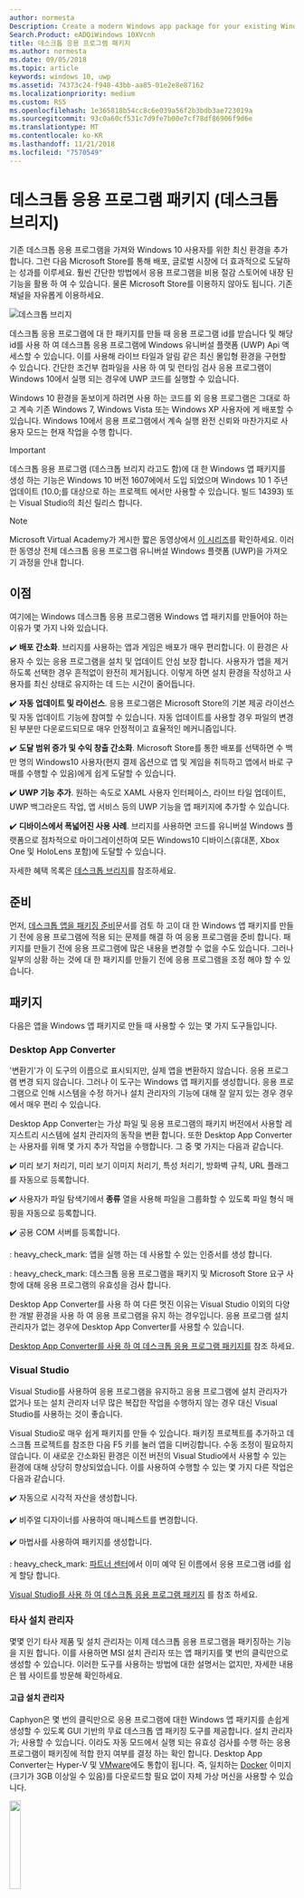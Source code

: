 ```yaml
---
author: normesta
Description: Create a modern Windows app package for your existing Windows Forms, WPF, or Win32 app or game. Add modern experiences for Windows 10 users and simplify deployment and monetization.
Search.Product: eADQiWindows 10XVcnh
title: 데스크톱 응용 프로그램 패키지
ms.author: normesta
ms.date: 09/05/2018
ms.topic: article
keywords: windows 10, uwp
ms.assetid: 74373c24-f948-43bb-aa85-01e2e8e87162
ms.localizationpriority: medium
ms.custom: RS5
ms.openlocfilehash: 1e365818b54cc8c6e039a56f2b3bdb3ae723019a
ms.sourcegitcommit: 93c0a60cf531c7d9fe7b00e7cf78df86906f9d6e
ms.translationtype: MT
ms.contentlocale: ko-KR
ms.lasthandoff: 11/21/2018
ms.locfileid: "7570549"
---
```

# <a name="package-desktop-applications-desktop-bridge"></a>데스크톱 응용 프로그램 패키지 (데스크톱 브리지)

기존 데스크톱 응용 프로그램을 가져와 Windows 10 사용자를 위한 최신 환경을 추가 합니다. 그런 다음 Microsoft Store를 통해 배포, 글로벌 시장에 더 효과적으로 도달하는 성과를 이루세요. 훨씬 간단한 방법에서 응용 프로그램을 비용 절감 스토어에 내장 된 기능을 활용 하 여 수 있습니다. 물론 Microsoft Store를 이용하지 않아도 됩니다. 기존 채널을 자유롭게 이용하세요.

![데스크톱 브리지](images/desktop-to-uwp/desktop-bridge-4.png)

데스크톱 응용 프로그램에 대 한 패키지를 만들 때 응용 프로그램 id를 받습니다 및 해당 id를 사용 하 여 데스크톱 응용 프로그램에 Windows 유니버설 플랫폼 (UWP) Api 액세스할 수 있습니다. 이를 사용해 라이브 타일과 알림 같은 최신 몰입형 환경을 구현할 수 있습니다.  간단한 조건부 컴파일을 사용 하 여 및 런타임 검사 응용 프로그램이 Windows 10에서 실행 되는 경우에 UWP 코드를 실행할 수 있습니다.

Windows 10 환경을 돋보이게 하려면 사용 하는 코드를 외 응용 프로그램은 그대로 하 고 계속 기존 Windows 7, Windows Vista 또는 Windows XP 사용자에 게 배포할 수 있습니다. Windows 10에서 응용 프로그램에서 계속 실행 완전 신뢰와 마찬가지로 사용자 모드는 현재 작업을 수행 합니다.

>[!IMPORTANT]
>데스크톱 응용 프로그램 (데스크톱 브리지 라고도 함)에 대 한 Windows 앱 패키지를 생성 하는 기능은 Windows 10 버전 1607에에서 도입 되었으며 Windows 10 1 주년 업데이트 (10.0;를 대상으로 하는 프로젝트 에서만 사용할 수 있습니다. 빌드 14393) 또는 Visual Studio의 최신 릴리스 합니다.

> [!NOTE]
> Microsoft Virtual Academy가 게시한 짧은 동영상에서 <a href="https://mva.microsoft.com/en-US/training-courses/developers-guide-to-the-desktop-bridge-17373?l=oZG0B1WhD_8406218965/">이 시리즈</a>를 확인하세요. 이러한 동영상 전체 데스크톱 응용 프로그램 유니버설 Windows 플랫폼 (UWP)을 가져오기 과정을 안내 합니다.

## <a name="benefits"></a>이점

여기에는 Windows 데스크톱 응용 프로그램용 Windows 앱 패키지를 만들어야 하는 이유가 몇 가지 나와 있습니다.

:heavy_check_mark: **배포 간소화**. 브리지를 사용하는 앱과 게임은 배포가 매우 편리합니다. 이 환경은 사용자 수 있는 응용 프로그램을 설치 및 업데이트 안심 보장 합니다. 사용자가 앱을 제거하도록 선택한 경우 흔적없이 완전히 제거됩니다. 이렇게 하면 설치 환경을 작성하고 사용자를 최신 상태로 유지하는 데 드는 시간이 줄어듭니다.

:heavy_check_mark: **자동 업데이트 및 라이선스**. 응용 프로그램은 Microsoft Store의 기본 제공 라이선스 및 자동 업데이트 기능에 참여할 수 있습니다. 자동 업데이트를 사용할 경우 파일의 변경된 부분만 다운로드되므로 매우 안정적이고 효율적인 메커니즘입니다.

:heavy_check_mark: **도달 범위 증가 및 수익 창출 간소화**. Microsoft Store를 통한 배포를 선택하면 수 백만 명의 Windows10 사용자(현지 결제 옵션으로 앱 및 게임을 취득하고 앱에서 바로 구매를 수행할 수 있음)에게 쉽게 도달할 수 있습니다.

:heavy_check_mark: **UWP 기능 추가**.  원하는 속도로 XAML 사용자 인터페이스, 라이브 타일 업데이트, UWP 백그라운드 작업, 앱 서비스 등의 UWP 기능을 앱 패키지에 추가할 수 있습니다.

:heavy_check_mark: **디바이스에서 폭넓어진 사용 사례**. 브리지를 사용하면 코드를 유니버설 Windows 플랫폼으로 점차적으로 마이그레이션하여 모든 Windows10 디바이스(휴대폰, Xbox One 및 HoloLens 포함)에 도달할 수 있습니다.

자세한 혜택 목록은 [데스크톱 브리지](https://developer.microsoft.com/windows/bridges/desktop)를 참조하세요.

## <a name="prepare"></a>준비

먼저, [데스크톱 앱을 패키징 준비](desktop-to-uwp-prepare.md)문서를 검토 하 고이 대 한 Windows 앱 패키지를 만들기 전에 응용 프로그램에 적용 되는 문제를 해결 하 여 응용 프로그램을 준비 합니다. 패키지를 만들기 전에 응용 프로그램에 많은 내용을 변경할 수 없을 수도 있습니다. 그러나 일부의 상황 하는 것에 대 한 패키지를 만들기 전에 응용 프로그램을 조정 해야 할 수 있습니다.

<a id="convert" />

## <a name="package"></a>패키지

다음은 앱을 Windows 앱 패키지로 만들 때 사용할 수 있는 몇 가지 도구들입니다.

### <a name="desktop-app-converter"></a>Desktop App Converter

'변환기'가 이 도구의 이름으로 표시되지만, 실제 앱을 변환하지 않습니다. 응용 프로그램 변경 되지 않습니다. 그러나 이 도구는 Windows 앱 패키지를 생성합니다. 응용 프로그램으로 인해 시스템을 수정 하거나 설치 관리자의 기능에 대해 잘 알지 있는 경우 경우에서 매우 편리 수 있습니다.

Desktop App Converter는 가상 파일 및 응용 프로그램의 패키지 버전에서 사용할 레지스트리 시스템에 설치 관리자의 동작을 변환 합니다. 또한 Desktop App Converter는 사용자를 위해 몇 가지 추가 작업을 수행합니다. 그 중 몇 가지는 다음과 같습니다.

:heavy_check_mark: 미리 보기 처리기, 미리 보기 이미지 처리기, 특성 처리기, 방화벽 규칙, URL 플래그를 자동으로 등록합니다.

:heavy_check_mark: 사용자가 파일 탐색기에서 **종류** 열을 사용해 파일을 그룹화할 수 있도록 파일 형식 매핑을 자동으로 등록합니다.

:heavy_check_mark: 공용 COM 서버를 등록합니다.

: heavy_check_mark: 앱을 실행 하는 데 사용할 수 있는 인증서를 생성 합니다.

: heavy_check_mark: 데스크톱 응용 프로그램을 패키지 및 Microsoft Store 요구 사항에 대해 응용 프로그램의 유효성을 검사 합니다.

Desktop App Converter를 사용 하 여 다른 멋진 이유는 Visual Studio 이외의 다양 한 개발 환경을 사용 하 여 응용 프로그램을 유지 하는 경우입니다. 응용 프로그램 설치 관리자가 없는 경우에 Desktop App Converter를 사용할 수 있습니다.

[Desktop App Converter를 사용 하 여 데스크톱 응용 프로그램 패키지를](desktop-to-uwp-run-desktop-app-converter.md) 참조 하세요.

### <a name="visual-studio"></a>Visual Studio

Visual Studio를 사용하여 응용 프로그램을 유지하고 응용 프로그램에 설치 관리자가 없거나 또는 설치 관리자 너무 많은 복잡한 작업을 수행하지 않는 경우 대신 Visual Studio를 사용하는 것이 좋습니다.

Visual Studio로 매우 쉽게 패키지를 만들 수 있습니다. 패키징 프로젝트를 추가하고 데스크톱 프로젝트를 참조한 다음 F5 키를 눌러 앱을 디버깅합니다. 수동 조정이 필요하지 않습니다. 이 새로운 간소화된 환경은 이전 버전의 Visual Studio에서 사용할 수 있는 환경에 대해 상당히 향상되었습니다. 이를 사용하여 수행할 수 있는 몇 가지 다른 작업은 다음과 같습니다.

:heavy_check_mark: 자동으로 시각적 자산을 생성합니다.

:heavy_check_mark: 비주얼 디자이너를 사용하여 매니페스트를 변경합니다.

:heavy_check_mark: 마법사를 사용하여 패키지를 생성합니다.

: heavy_check_mark: [파트너 센터](https://partner.microsoft.com/dashboard)에서 이미 예약 된 이름에서 응용 프로그램 id를 쉽게 할당 합니다.

[Visual Studio를 사용 하 여 데스크톱 응용 프로그램 패키지](desktop-to-uwp-packaging-dot-net.md) 를 참조 하세요.

### <a name="third-party-installer"></a>타사 설치 관리자

 몇몇 인기 타사 제품 및 설치 관리자는 이제 데스크톱 응용 프로그램을 패키징하는 기능을 지원 합니다. 이를 사용하면 MSI 설치 관리자 또는 앱 패키지를 몇 번의 클릭만으로 생성할 수 있습니다. 이러한 도구를 사용하는 방법에 대한 설명서는 없지만, 자세한 내용은 웹 사이트를 방문해 확인하세요.

#### <a name="advanced-installer"></a>고급 설치 관리자

Caphyon은 몇 번의 클릭만으로 응용 프로그램에 대한 Windows 앱 패키지를 손쉽게 생성할 수 있도록 GUI 기반의 무료 데스크톱 앱 패키징 도구를 제공합니다. 설치 관리자가; 사용할 수 있습니다. 이라도 자동 모드에서 실행 되는 유효성 검사를 수행 하는 응용 프로그램이 패키징에 적합 한지 여부를 결정 하는 확인 합니다.
Desktop App Converter는 Hyper-V 및 [VMware](http://www.vmware.com/)에도 통합이 됩니다. 즉, 일치하는 [Docker](https://docs.docker.com/) 이미지(크기가 3GB 이상일 수 있음)를 다운로드할 필요 없이 자체 가상 머신을 사용할 수 있습니다.

<img width="20%" src="images/desktop-to-uwp/Advanced_Installer_Vertical.png">

[고급 설치 관리자](http://www.advancedinstaller.com/)를 사용해 기존 프로젝트에서 MSI와 [Windows 앱 패키지](http://www.advancedinstaller.com/uwp-app-package.html)를 생성할 수 있습니다. 또한 고급 설치 관리자를 사용하여 Microsoft Desktop App Converter를 통해 생성한 Windows 앱 패키지를 가져올 수 있습니다. 가져온 패키지는 UWP 앱을 위해 특별히 설계된 시각적 도구를 사용하여 유지 관리할 수 있습니다.

또한 고급 설치 관리자는 [데스크톱 브리지 앱 빌드 및 디버그](http://www.advancedinstaller.com/debug-desktop-bridge-apps.html)에 사용할 수 있는 Visual Studio 2017 및 2015용 확장을 제공합니다.

빠른 개요는 이 [비디오](https://www.youtube.com/watch?v=cmLKgn04Vfg&feature=youtu.be)를 참조하세요.

> [!TIP]
> 최근에 출시된 [고급 설치 관리자 Express Edition](https://www.advancedinstaller.com/express-edition.html)을 확인하세요.

#### <a name="cloudhouse-compatibility-containers"></a>Cloudhouse 호환성 컨테이너

Windows 10 및 10 S와 호환되지 않는 LOB 응용 프로그램을 보유한 기업 고객의 경우, 소스 코드를 변경하지 않아도 Cloudhouse의 호환성 컨테이너를 사용해 Windows XP 및 7 앱을 Windows 10에서 실행한 다음 비즈니스용 Microsoft Store 또는 Microsoft InTune을 통해 공급하기 위해 UWP(유니버설 Windows 플랫폼)에서 실행되도록 변환할 수 있습니다. [무료 평가판](http://www.cloudhouse.com/free-trial)에 등록하세요.

<img width="20%" src="images/desktop-to-uwp/cloudhouse-container-logo.png">

Cloudhouse는 Windows XP 등 현재 앱을 실행 중인 운영 체제에서 LOB 응용 프로그램을 [호환성 컨테이너](https://docs.cloudhouse.com/37613-overview/266723-compatibility-containers-for-applications)로 패키징하기 위한 Auto Packager를 제공하고, UWP로 [변환하기 위한 준비를 완료](https://docs.cloudhouse.com/37613-overview/266725-compatibility-containers-for-desktop-bridge?from_search=17883905)합니다. 그런 다음 이 컨테이너가 Microsoft의 Desktop App Converter 도구와 통합되어 새로운 Windows 앱 패키지 형식으로 변환됩니다.

Auto Packager는 설치/캡처, 런타임 분석을 사용, 응용 프로그램 파일, 레지스트리, 런타임, 종속성 Windows 10에서 응용 프로그램이 실행될 수 있도록 하는 데 필요한 호환성 및 리디렉션 엔진이 포함된 응용 프로그램 컨테이너를 생성합니다. 컨테이너는 응용 프로그램 및 런타임에 격리를 제공하므로 사용자 장치에서 실행 중인 다른 응용 프로그램과 충돌하거나 영향을 주지 않습니다.

비즈니스용 Microsoft Store를 통해 비즈니스 응용 프로그램을 제공하는 방법에 대한 자세한 내용은 [릴리스 블로그](http://www.cloudhouse.com/resources/release-solution-to-get-any-line-of-business-app-to-uwp)를 참조하세요.

#### <a name="firegiant"></a>FireGiant

[FireGiant Appx extension](https://www.firegiant.com/products/wix-expansion-pack/appx)은 동일한 WiX 소스 코드로 동시에 Windows 앱 패키지와 MSI 패키지를 만들 수 있도록 도와줍니다. 를 빌드할 때마다 Windows 앱 패키지와 MSI 사용 하 여 Windows의 이전 버전 Windows 10으로 지정할 수 있습니다.

<img width="20%" src="images/desktop-to-uwp/FG3rdPartyLogo.png">

FireGiant Appx 확장은 WiX 프로젝트의 지능형 에뮬레이션과 동적 분석을 사용, 컨테이너나 VM의 디스크 공간이나 런타임에 부담을 주지 않고 Windows 앱 패키지를 생성합니다.

FireGiant Appx 확장은 설치 관리자를 변환하지 않기 때문에, Windows 앱 패키지로 반복해 변환하지 않고도 WiX 설치 관리자를 계속 유지할 수 있습니다. 여러 다른 버전의 Windows 사용자가 최신 향상을 얻을 수 있습니다. 또 MSI 및 Windows 앱 패키지가 동기화 되지 않는 문제를 걱정할 필요가 없습니다.

체크 아웃이 [비디오](https://www.youtube.com/watch?v=AFBpdBiAYQE) 및 어떻게 몇 줄의 코드만으로 FireGiant CEO Rob 생성 확인해 인기 오픈 소스 7-zip 압축 도구의 Appx (Windows 앱 패키지) 버전 다음 Windows 응용 프로그램 및 MSI 패키지를 모두 향상 그 방법 동일한 WiX 소스 코드에서 변경 됩니다.

#### <a name="installaware"></a>InstallAware

Microsoft의 기술 혁신을 빠르게 지원하는 것으로 [잘 알려진](https://www.installaware.com/press-room.htm) Install**Aware**는 단일 소스로부터 [Windows 앱 패키지(데스크톱 브리지)](https://www.installaware.com/appx-builder.htm), App-V(응용 프로그램 가상화), MSI(Windows Installer), EXE(네이티브 코드) 패키지를 빌드합니다.

<img width="20%" src="images/desktop-to-uwp/installaware.png">

Install**Aware**는 Visual Studio 버전 2012-2017용 무료 Install**Aware** 확장을 제공합니다. 단 한 번의 클릭으로 [Visual Studio 도구 모음](https://www.installaware.com/visual-studio-installer-2015.htm)에서 직접 Windows 앱 패키지를 만들 수 있습니다.

또한 Package **Aware**(스냅숏 없이 설정 캡처)나 데이터베이스 가져오기 마법사(MSI 설치 관리자 및 MSM 병합 모듈용)를 사용, 설정에 대한 소스 코드가 없는 경우에도 모든 설정을 가져올 수 있습니다. 또한 [GUI 도구](https://www.installaware.com/scripting-two-way-integrated-ide.htm)를 사용해 시각적으로 스크립팅 측면에서 가져오기를 유지 및 향상시킬 수 있습니다.

[고급 APPX 생성 옵션](https://www.installaware.com/mhtml5/desktop/appx.htm)은 Microsoft Store 제출 대상 지정이나 최종 사용자에 사이드로드 배포할 서명한 Windows 앱 패키지 바이너리 생성에 도움을 줍니다. 심지어 단일 소스로 **Nano Server**를 대상으로 배포를 지정할 수 있는 **WSA**(Windows Server Applications) Installer 패키지를 빌드 할 수도 있습니다. GUI에 추가해 [명령줄 자동화](https://www.installaware.com/scripting-automation-interface.htm)를 완전하게 지원합니다.

또한 Install**Aware**는 GNU Affero GPL 라이선스 아래 예제 명령줄 applet과 함께 **APPX 빌더 라이브러리**를 [오픈 소스](https://www.installaware.com/gnu.asp)로 지원합니다. WiX 같은 오픈 소스 플랫폼과 함께 사용하도록 디자인되어 있습니다.

#### <a name="installshield"></a>InstallShield

InstallShield는 최소한의 스크립팅과 코딩, 재작업으로 MSI 및 EXE 설치 관리자를 개발하고, UWP(유니버설 Windows 플랫폼)와 WSA(Windows Server 앱) 패키지를 생성하고, 응용 프로그램을 가상화 할 수 있는 단일 솔루션을 제공합니다.

<img width="20%" src="images/desktop-to-uwp/InstallShield-logo.jpg">

InstallShield 프로젝트를 몇 초면 검사할 수 있습니다. 응용 프로그램과 UWP, WSA 패키지 간 잠재적인 호환성을 자동으로 파악해 검사 작업 시간을 절약합니다.

기존 InstallShield 프로젝트에서 UWP 앱 패키지를 빌드, Microsoft Store를 준비하고 Windows 10에서의 소프트웨어 설치 환경을 단순화하세요. 고객이 원하는 배포 시나리오를 모두 지원하는 Windows 설치 관리자 및 UWP 앱 패키지를 모두 빌드합니다. 기존 InstallShield 프로젝트에서 WSA 패키지를 빌드, Nano Server와 Windows Server 2016 배포를 지원하세요.

더 쉽게 배포 및 유지 관리할 수 있도록 모듈에서 설치를 개발하고, 빌드 타임의 구성 요소 및 종속성을 Microsoft Store용 단일 UWP 앱 패키지로 병합하세요. Microsoft Store 외부로 직접 배포하는 경우, UWP 앱 및 다른 종속성을 Suite/고급 UI 설치 관리자와 묶습니다.

자세한 내용은 여기 [eBook](https://na01.safelinks.protection.outlook.com/?url=https%3A%2F%2Fresources.flexerasoftware.com%2Fweb%2Fpdf%2FeBook-IS-Your-Fast-Track-to-Profit.pdf&data=02%7C01%7Cnormesta%40microsoft.com%7C86b9a00bc8e345c2ac6208d4ba464802%7C72f988bf86f141af91ab2d7cd011db47%7C1%7C1%7C636338258409706554&sdata=IAYNp9nFc8B5ayxwrs%2FQTWowUmOda6p%2Fn%2BjdHea257M%3D&reserved=0)을 참조하세요.

#### <a name="pace-suite"></a>PACE Suite

[PACE Suite](https://pacesuite.com/)는 데스크톱 앱을 유니버설 Windows 플랫폼에 표시하는 데 사용할 수 있는 응용 프로그램 패키지 도구입니다.

<img width="20%" src="images/desktop-to-uwp/PACE.png">

PACE Suite를 사용하면 특별한 패키징 환경을 준비하거나 추가 Windows SDK 구성 요소를 설치할 필요가 없습니다. PACE Suite는 Windows 10 또는 Windows Server 2016 하의 표준 패키징 환경에서 독립적으로 Windows 앱 패키지를 빌드할 수 있습니다. PACE Suite로 Windows 앱 패키지에 설치 관리자를 리패키징하는 방식을 알아보려면 이 [일러스트레이션 예제](https://pacesuite.com/convert-exe-to-appx/)를 확인하세요.

Windows 앱 패키지를 만드는 것 외에 PACE Suite를 사용하여 Windows Installer 패키지(MSI), 패치(MSP), 변환(MST) 및 App-V 패키지 만둘 수도 있습니다. MSI를 작성할 때 PACE Suite를 사용하여 업그레이드, 사용 권한 설정, 사용자 지정 작업, 스크립트 등을 관리할 수 있습니다. 또한 응용 프로그램을 바로 System Center Configuration Manager에 게시할 수도 있습니다.

모든 응용 프로그램 패키징 기능을 검토하려면 [PACE Suite 기능](https://pacesuite.com/features/)을 참조하세요.

#### <a name="rad-studio"></a>RAD Studio

[Embarcadero의 RAD Studio](https://www.embarcadero.com/products/rad-studio/windows-10-store-desktop-bridge) 참조

#### <a name="raypack-studio"></a>RayPack Studio

Raynet의 패키징 솔루션, [RayPack Studio](https://raynet.de/Raynet-Products/RayPackStudio)여러 효율적이 고 구성이 쉬운 변환 및 리 패키징 프레임 워크의 결과 중 하나로 데스크톱 응용 프로그램에 대 한 패키지를 지원합니다.

<img width="20%" src="images/desktop-to-uwp/RaynetLogo_v3.png">

긴 환경 설치 없이 자동 대량 변환을 수행하기 위해 기존 가상 환경(VMware 워크스테이션, Hyper-V)을 사용할 수 있습니다. 이 스튜디오의 구성 요소([RayQC Advanced](https://raynet.de/Raynet-Products/RayQCad))는 변환할 수 있는 소프트웨어를 확인하기 위해 사전 변환 검사 및 호환성 테스트를 수행할 수 있습니다. 또한 사용자는 이제 1주년 및 크리에이터스 업데이트를 포함한 다양한 Windows 10 에디션에 대해 포괄적인 충돌 및 호환성 검사를 수행할 수 있습니다.

Windows 10 APPX/UWP 포맷용 소프트웨어 패키지를 만드는 것 이외에, RayPack Studio는 클래식 Windows Installer 패키지(MSI), 패치(MSP), 변환(MST), App-V 패키지를 만드는 데 사용할 수도 있습니다. 또한,이 해결 방법 소프트웨어 제품과 전문가 enterprise 소프트웨어 패키지에 대 한 구성 요소 집합과 함께 제공 됩니다. 소프트웨어 패키징 및 가상화뿐만 아니라 RayPack Studio는 소프트웨어 응용 프로그램 및 패키지 충돌 및 호환성 검사([RayQC Advanced](https://raynet.de/Raynet-Products/RayQCad)), 소프트웨어 평가([RayEval](https://raynet.de/Raynet-Products/RayEval)), 및 품질 보증([RayQC](https://raynet.de/Raynet-Products/RayQC)) 등의 모든 패키징 관련 작업을 고려합니다.

[RayFlow](https://raynet.de/Raynet-Products/RayFlow)와 결합하여 Raynet의 Enterprise Workflow System을 통해 사용자는 전체 엔터프라이즈 응용 프로그램 수명 주기 동안 패키지 주문에서부터 평가, 분석, 패키징, 품질 보증, 사용자 동의 테스트 및 배포에 이르기까지 소프트웨어 관련 작업을 효율적으로 수행할 수 있습니다. 모든 패키지 및 형식은 직접 SCCM 또는 다른 솔루션에 저장하거나 배포할 수 있습니다. 전체 응용 프로그램 수명 주기 프로세스는 RayFlow에서 추적 및 관리됩니다. 또한, ServiceNow 등의 모든 주문 시스템을 통합할 수 있습니다. Raynet은 서비스 공급자에 대한 도구와 함께 전 세계에 소프트웨어 패키징 공장을 빌드합니다.

Raynet의 RayPack Studio 및 RayFlow에 대해 알아보고 [무료 평가판 라이선스](https://raynet.de/contact?init=license)를 다운로드하세요. 자세한 내용은 [www.raynet.de](https://raynet.de/home)를 참조하세요.

**관련 링크**:

* Raynet: [https://raynet.de/home](https://raynet.de/home)
* RayPack Studio: [https://raynet.de/Raynet-Products/RayPackStudio](https://raynet.de/Raynet-Products/RayPackStudio)
* RayFlow: [https://raynet.de/Raynet-Products/RayFlow](https://raynet.de/Raynet-Products/RayFlow)
* RayEval: [https://raynet.de/Raynet-Products/RayEval](https://raynet.de/Raynet-Products/RayEval)
* RayQC: [https://raynet.de/Raynet-Products/RayQC](https://raynet.de/Raynet-Products/RayQC)
* RayQC Advanced: [https://raynet.de/Raynet-Products/RayQCad](https://raynet.de/Raynet-Products/RayQCad)
* 무료 평가판 라이선스: [https://raynet.de/contact?init=license](https://raynet.de/contact?init=license)

### <a name="manual-packaging"></a>수동 패키징

마지막 옵션으로 이러한 도구를 사용 하지 않고 응용 프로그램을 변환할 수 있습니다. 변환을 세부적으로 제어하고 싶다면 매니페스트 파일을 만든 다음, **MakeAppx.exe** 도구를 실행하여 Windows 앱 패키지를 만들 수 있습니다.

[데스크톱 응용 프로그램을 수동으로 패키지](desktop-to-uwp-manual-conversion.md)를 참조 하세요.

## <a name="integrate"></a>통합

응용 프로그램을 시스템으로 통합 해야 할 경우 (예: 방화벽 규칙을 설정), 응용 프로그램의 패키지 매니페스트에서 이러한 작업을 설명 하 고 시스템 나머지 수행 됩니다. 이런 작업 대부분에서 코드를 작성할 필요가 없습니다. 매니페스트에 약간의 XML 사용 하 여 수행할 수 있습니다 사용자가 로그온 할 때 프로세스를 시작 하 고, 파일 탐색기에 응용 프로그램 통합, 응용 프로그램을 추가 같은 다른 앱에 표시 되는 인쇄 대상 목록에 있습니다.

[Windows 10 패키지로 만든된 데스크톱 응용 프로그램 통합](desktop-to-uwp-extensions.md)을 참조 하세요.

## <a name="enhance"></a>향상

일단 앱을 패키징하고 나면, 라이브 타일, 푸시 알림 같은 기능으로 이를 실행할 수 있습니다. 응용 프로그램의 참여 수준을 크게 향상 시킬 수 있는 이러한 기능 중 일부 및 약간의 시간에 추가 합니다. 몇 가지 향상 기능에는 약간의 코드가 추가적으로 필요합니다.

[Windows 10용 데스크톱 응용 프로그램 개선](desktop-to-uwp-enhance.md) 참조

## <a name="extend"></a>확장

일부 Windows 10 환경(예, 터치 구현 UI 페이지)은 최신 앱 컨테이너 내부에서 실행해야 합니다. 일반적으로 UWP API로 기존 데스크톱 응용 프로그램을 [향상](desktop-to-uwp-enhance.md)시켜 환경을 추가할지 먼저 결정해야 합니다. 환경을 구현 하기 위해 UWP 구성 요소를 사용 해야 하는 경우 솔루션에 UWP 프로젝트를 추가 및 앱 서비스를 사용 하 여 데스크톱 응용 프로그램 및 UWP 구성 요소 간에 통신할 수 있습니다.

[최신 UWP 구성 요소로 데스크톱 응용 프로그램 확장](desktop-to-uwp-extend.md) 참조.

## <a name="migrate"></a>마이그레이션

데스크톱 응용 프로그램을 UWP 앱으로 변환할 수 있는 도구는 없지만, 수많은 기존 코드를 재사용할 수 있으며 이를 통해 빌드 비용을 낮출 수 있습니다. .NET Standard 2.0 라이브러리에 최대한 많은 비즈니스 논리를 이동하여 이를 수행할 수 있습니다.

.NET Standard 2.0에는 즐겨 찾는 NuGet 패키지 및 타사 라이브러리에 대한 호환성 shim과 함께 여러 .NET API를 대폭 늘렸습니다.

코드를 .NET Standard 라이브러리로 마이그레이션하고 모든 Windows 10 장치에 연결할 수 있는 UWP(유니버설 Windows 플랫폼) 앱을 만들 수 있습니다.

[데스크톱 앱과 UWP 앱 간의 코드 공유](desktop-to-uwp-migrate.md) 참조


## <a name="test"></a>테스트

배포를 준비 하는 대로 현실적인 설정에서 응용 프로그램 테스트, 응용 프로그램에 서명 하 고이 설치 하는 것이 좋습니다. [앱 테스트](https://docs.microsoft.com/en-us/windows/uwp/porting/desktop-to-uwp-debug#test-your-app)를 참조합니다.

>[!IMPORTANT]
> Microsoft Store에 응용 프로그램을 게시 하려는 응용 프로그램은 Windows 10 S 모드에서 실행 되는 장치에서 정상적으로 작동 하는지 확인 합니다. 이는 Microsoft Store의 요구 사항입니다. [Windows 10 S 모드 Windows 앱 테스트](desktop-to-uwp-test-windows-s.md)를 참조하세요.

## <a name="validate"></a>정품 확인

Microsoft Store에 게시 될 가능성은 응용 프로그램을 제공 하거나 유효성을 검사 하 고 인증을 위해 제출 하기 전에 로컬로 테스트 되는 [Windows 인증](http://go.microsoft.com/fwlink/p/?LinkID=309666)합니다.

DAC를 앱 패키지를 사용 하는 경우 새 사용할 수 ``-Verify`` 패키지로 만든된 데스크톱 응용 프로그램 및 스토어 요구 사항에 맞는지 패키지의 유효성을 검사 하는 플래그입니다. [앱의 패키징, 서명, Microsoft Store 제출 준비](desktop-to-uwp-run-desktop-app-converter.md#optional-parameters)를 참조하세요.

Visual Studio를 사용 하는 경우 **앱 패키지 만들기** 마법사에서 응용 프로그램을 확인할 수 있습니다. [앱 패키지 업로드 파일 만들기](../packaging/packaging-uwp-apps.md#create-an-app-package-upload-file)를 참조하세요.

도구를 수동으로 실행하려면 [Windows 앱 인증 키트](../debug-test-perf/windows-app-certification-kit.md)를 참조하세요.

앱의 유효성을 검사하기 위해 Windows 앱 인증이 사용하는 테스트 목록은 [Windows 데스크톱 브리지 앱 테스트](../debug-test-perf/windows-desktop-bridge-app-tests.md)를 참조하세요.

## <a name="distribute"></a>배포

Microsoft Store에 게시 하거나 테스트용으로 로드 하 여 응용 프로그램을 배포할 수, 다른 시스템에 있습니다.

[패키지 데스크톱 앱 배포](desktop-to-uwp-distribute.md)를 참조 하세요.

## <a name="support-and-feedback"></a>지원 및 피드백

**질문에 대한 답변 찾기**

질문이 있으세요? Stack Overflow에서 질문해 주세요. 저희 팀은 이러한 [태그](http://stackoverflow.com/questions/tagged/project-centennial+or+desktop-bridge)를 모니터링합니다. [여기](https://social.msdn.microsoft.com/Forums/en-US/home?filter=alltypes&sort=relevancedesc&searchTerm=%5BDesktop%20Converter%5D)에서 Microsoft에 문의할 수도 있습니다.

**피드백 제공 또는 기능 제안**

[UserVoice](https://wpdev.uservoice.com/forums/110705-universal-windows-platform/category/161895-desktop-bridge-centennial)를 참조하세요.

## <a name="in-this-section"></a>이 섹션의 내용

| 항목 | 설명 |
|-------|-------------|
| [앱 패키징 준비](desktop-to-uwp-prepare.md) | 데스크톱 앱을 패키징 하기 전에 검토할 항목 목록을 제공합니다. |
| [Desktop App Converter를 사용 하 여 앱 패키징](desktop-to-uwp-run-desktop-app-converter.md) | Desktop App Converter를 실행하는 방법을 보여 줍니다. |
| [데스크톱 응용 프로그램을 수동으로 패키징](desktop-to-uwp-manual-conversion.md) | 앱 패키지 및 매니페스트를 직접 만드는 방법을 알아봅니다. |
| [Visual Studio를 사용 하 여 데스크톱 응용 프로그램 패키지](desktop-to-uwp-packaging-dot-net.md)| Visual Studio를 사용 하 여 데스크톱 응용 프로그램을 패키징하는 방법을 보여 줍니다. |
| [Windows 10 데스크톱 응용 프로그램 통합](desktop-to-uwp-extensions.md) | 응용 프로그램 패키징 프로젝트의 패키지 매니페스트 파일에 작업을 설명 하 여 사용 하 여 Windows 10 통합. |
| [Windows 10용 데스크톱 응용 프로그램 개선](desktop-to-uwp-enhance.md)| UWP API를 사용, Windows 10 사용자가 만족할 최신 환경을 추가할 수 있습니다. |
| [패키지로 만든된 데스크톱 응용 프로그램에 사용할 수 있는 UWP Api](desktop-to-uwp-supported-api.md) | 사용 하 여 패키지 한 데스크톱 응용 프로그램용 사용할 있는 UWP Api를 참조 하세요. |
| [최신 UWP 구성 요소로 데스크톱 응용 프로그램 확장](desktop-to-uwp-extend.md)| UWP 앱 컨테이너 내부에서만 실행되는 고급 환경을 추가합니다. 앱 서비스를 사용 하 여 UWP 프로세스를 사용 하 여 데스크톱 응용 프로그램을 연결 합니다.|
| [실행, 디버그 및 데스크톱 응용 프로그램 패키지를 테스트 합니다.](desktop-to-uwp-debug.md) | 패키지로 만든 앱 디버깅에 대한 옵션에 대해 설명합니다. |
| [패키지로 만든된 데스크톱 응용 프로그램 배포 ](desktop-to-uwp-distribute.md) | 사용자에 게 변환 된 응용 프로그램을 배포 하는 방법을 참조 하세요.  |
| [알려진된 Issues(desktop-to-uwp-known-issues.md) | 알려진 문제 데스크톱 응용 프로그램 패키지를 나열 합니다. |
